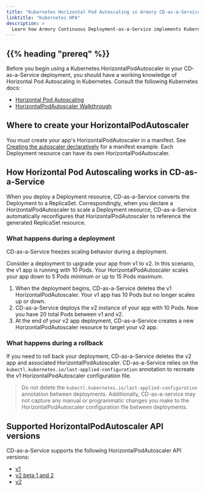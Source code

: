 ```yaml
---
title: "Kubernetes Horizontal Pod Autoscaling in Armory CD-as-a-Service"
linktitle: "Kubernetes HPA"
description: >
  Learn how Armory Continuous Deployment-as-a-Service implements Kubernetes Horizontal Pod Autoscaling.
---
```


## {{% heading "prereq" %}}

Before you begin using a Kubernetes HorizontalPodAutoscaler in your CD-as-a-Service deployment, you should have a working knowledge of Horizontal Pod Autoscaling in Kubernetes. Consult the following Kubernetes docs:

- [Horizontal Pod Autoscaling](https://kubernetes.io/docs/tasks/run-application/horizontal-pod-autoscale/)
- [HorizontalPodAutoscaler Walkthrough](https://kubernetes.io/docs/tasks/run-application/horizontal-pod-autoscale-walkthrough/)

## Where to create your HorizontalPodAutoscaler

You must create your app's HorizontalPodAutoscaler in a manifest. See [Creating the autoscaler declaratively](https://kubernetes.io/docs/tasks/run-application/horizontal-pod-autoscale-walkthrough/#creating-the-autoscaler-declaratively) for a manifest example. Each Deployment resource can have its own HorizontalPodAutoscaler.


## How Horizontal Pod Autoscaling works in CD-as-a-Service

When you deploy a Deployment resource, CD-as-a-Service converts the Deployment to a ReplicaSet. Correspondingly, when you declare a HorizontalPodAutoscaler to scale a Deployment resource, CD-as-a-Service automatically reconfigures that HorizontalPodAutoscaler to reference the generated ReplicaSet resource.

### What happens during a deployment

CD-as-a-Service freezes scaling behavior during a deployment.

Consider a deployment to upgrade your app from v1 to v2. In this scenario, the v1 app is running with 10 Pods. Your HorizontalPodAutoscaler scales your app down to 5 Pods minimum or up to 15 Pods maximum.

1. When the deployment begins, CD-as-a-Service deletes the v1 HorizontalPodAutoscaler. Your v1 app has 10 Pods but no longer scales up or down.
1. CD-as-a-Service deploys the v2 instance of your app with 10 Pods. Now you have 20 total Pods between v1 and v2.
1. At the end of your v2 app deployment, CD-as-a-Service creates a new HorizontalPodAutoscaler resource to target your v2 app.

### What happens during a rollback

If you need to roll back your deployment, CD-as-a-Service deletes the v2 app and associated HorizontalPodAutoscaler. CD-as-a-Service relies on the `kubectl.kubernetes.io/last-applied-configuration` annotation to recreate the v1 HorizontalPodAutoscaler configuration file.

>Do not delete the `kubectl.kubernetes.io/last-applied-configuration` annotation between deployments. Additionally, CD-as-a-service may not capture any manual or programmatic changes you make to the HorizontalPodAutoscaler configuration file between deployments.


## Supported HorizontalPodAutoscaler API versions

CD-as-a-Service supports the following HorizontalPodAutoscaler API versions:

- [v1](https://kubernetes.io/docs/reference/kubernetes-api/workload-resources/horizontal-pod-autoscaler-v1/)
- [v2 beta 1 and 2](https://kubernetes.io/docs/reference/kubernetes-api/workload-resources/horizontal-pod-autoscaler-v2beta2/)
-  [v2](https://kubernetes.io/docs/reference/kubernetes-api/workload-resources/horizontal-pod-autoscaler-v2/)

